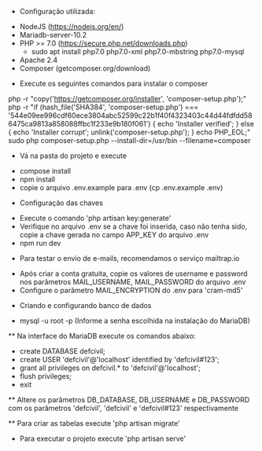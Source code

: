 * Configuração utilizada:

- NodeJS (https://nodejs.org/en/)
- Mariadb-server-10.2
- PHP >= 7.0 (https://secure.php.net/downloads.php)
	- sudo apt install php7.0 php7.0-xml php7.0-mbstring php7.0-mysql
- Apache 2.4
- Composer (getcomposer.org/download) 

* Execute os seguintes comandos para instalar o composer

php -r "copy('https://getcomposer.org/installer', 'composer-setup.php');"
php -r "if (hash_file('SHA384', 'composer-setup.php') === '544e09ee996cdf60ece3804abc52599c22b1f40f4323403c44d44fdfdd586475ca9813a858088ffbc1f233e9b180f061') { echo 'Installer verified'; } else { echo 'Installer corrupt'; unlink('composer-setup.php'); } echo PHP_EOL;"
sudo php composer-setup.php --install-dir=/usr/bin  --filename=composer

* Vá na pasta do projeto e execute 
- compose install
- npm install
- copie o arquivo .env.example para .env (cp .env.example .env)

* Configuração das chaves
- Execute o comando 'php artisan key:generate'
- Verifique no arquivo .env se a chave foi inserida, caso não tenha sido, copie a chave gerada no campo APP_KEY do arquivo .env
- npm run dev

* Para testar o envio de e-mails, recomendamos o serviço mailtrap.io
- Após criar a conta gratuita, copie os valores de username e password nos parâmetros MAIL_USERNAME, MAIL_PASSWORD do arquivo .env
- Configure o parâmetro MAIL_ENCRYPTION do .env para 'cram-md5'

* Criando e configurando banco de dados
- mysql -u root -p (Informe a senha escolhida na instalação do MariaDB)

** Na interface do MariaDB execute os comandos abaixo:
- create DATABASE defcivil;
- create USER 'defcivil'@'localhost' identified by 'defcivil#123';
- grant all privileges on defcivil.* to 'defcivil'@'localhost';
- flush privileges;
- exit

** Altere os parâmetros DB_DATABASE, DB_USERNAME e DB_PASSWORD com os parâmetros 'defcivil', 'defcivil' e 'defcivil#123' respectivamente

** Para criar as tabelas execute 'php artisan migrate'

* Para executar o projeto execute 'php artisan serve'
